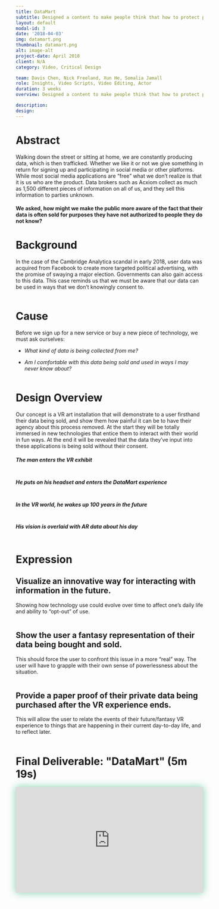 ```yaml
---
title: DataMart
subtitle: Designed a content to make people think that how to protect personal online data as they feel necessary.<br>Utilized Premiere Pro and After Effects to create clips of rich content as prototype to present the design idea.
layout: default
modal-id: 3
date: '2018-04-03'
img: datamart.png
thumbnail: datamart.png
alt: image-alt
project-date: April 2018
client: N/A
category: Video, Critical Design

team: Davis Chen, Nick Freeland, Xun He, Somalia Jamall
role: Insights, Video Scripts, Video Editing, Actor
duration: 3 weeks
overview: Designed a content to make people think that how to protect personal online data as they feel necessary.<br>Utilized Premiere Pro and After Effects to create clips of rich content as prototype to present the design idea.

description: 
design:
---
```

<div class="row bg-light-gray"> <!-- eternal structure: row col-xl-12 modal-body 1 *edit bg color here*-->
<div class="col-xl-12"> <!-- eternal structure: row col-xl-12 modal-body 2-->
<div class="modal-body"> <!-- eternal structure: row col-xl-12 modal-body 3-->
    <!-- post content start-->
    <div class="container">
    <div class="row text-left">
      <div class="col-lg-12">
      <h1 class="service-heading">Abstract</h1>
      <p>Walking down the street or sitting at home, we are constantly producing data, which is then trafficked. Whether we like it or not we give something in return for signing up and participating in social media or other platforms. While most social media applications are “free” what we don’t realize is that it is us who are the product. Data brokers such as Acxiom collect as much as 1,500 different pieces of information on all of us, and they sell this information to parties unknown.</p>
      <h4 class="service-heading">We asked, how might we make the public more aware of the fact that their data is often sold for purposes they have not authorized to people they do not know?</h4>
      </div>
    </div>
    </div> <!-- container -->
    <!-- post content end-->
</div> <!-- eternal structure: row col-xl-12 modal-body 4-->
</div> <!-- eternal structure: row col-xl-12 modal-body 5-->
</div>

<div class="row"> <!-- eternal structure: row col-xl-12 modal-body 1 *edit bg color here*-->
<div class="col-xl-12"> <!-- eternal structure: row col-xl-12 modal-body 2-->
<div class="modal-body"> <!-- eternal structure: row col-xl-12 modal-body 3-->
    <!-- post content start-->
    <div class="container">
    <div class="div-line"></div>
    <div class="row text-left">
        <div class="col-lg-7 col-sm-7 col-xs-7">
          <h1 class="service-heading">Background</h1>
          <p>In the case of the Cambridge Analytica scandal in early 2018, user data was acquired from Facebook to create more targeted political advertising, with the promise of swaying a major election. Governments can also gain access to this data. This case reminds us that we must be aware that our data can be used in ways that we don’t knowingly consent to.</p>
        </div>
        <div class="col-lg-5 col-sm-5 col-xs-5">
          <span >
          <img class="img-responsive center-block" src="img/portfolio/datamart-background.png" alt="">
          </span>
        </div>
    </div>
    <div class="div-line"></div>
    <div class="row text-left">
        <div class="col-lg-7 col-sm-7 col-xs-7">
          <h1 class="service-heading">Cause</h1>
          <p>Before we sign up for a new service or buy a new piece of technology, we must ask ourselves:</p>
          <ul class="text-muted" style="font-style: italic;">
            <li><p>What kind of data is being collected from me?</p></li>
            <li><p>Am I comfortable with this data being sold and used in ways I may never know about?</p></li>
          </ul>
        </div>
        <div class="col-lg-5 col-sm-5 col-xs-5">
          <span >
          <img class="img-responsive center-block" src="img/portfolio/datamart-social.png" alt="">
          </span>
        </div>
    </div>
    </div> <!-- container -->
    <!-- post content end-->
</div> <!-- eternal structure: row col-xl-12 modal-body 4-->
</div> <!-- eternal structure: row col-xl-12 modal-body 5-->
</div>

<div class="row bg-light-gray"> <!-- eternal structure: row col-xl-12 modal-body 1-->
<div class="col-xl-12"> <!-- eternal structure: row col-xl-12 modal-body 2-->
<div class="modal-body"> <!-- eternal structure: row col-xl-12 modal-body 3-->
    <!-- post content start-->
    <div class="container "> 
    <div class="row text-left">
        <div class="col-lg-12">
        <h1 class="service-heading">Design Overview</h1>
        <p>Our concept is a VR art installation that will demonstrate to a user firsthand their data being sold, and show them how painful it can be to have their agency about this process removed. At the start they will be totally immersed in new technologies that entice them to interact with their world in fun ways. At the end it will be revealed that the data they’ve input into these applications is being sold without their consent.</p>
        </div>
        <div class="col-lg-6 col-md-6">
          <span >
          <h5 class="service-heading">The man enters the VR exhibit</h5>
          <img class="img-responsive center-block" src="img/portfolio/data-a/dr1.jpg" alt="">
          </span>
        </div>
        <div class="col-lg-6 col-md-6">
          <span >
          <h5 class="service-heading">He puts on his headset and enters the DataMart experience</h5>
          <img class="img-responsive center-block" src="img/portfolio/data-a/dr2.jpg" alt="">
          </span>
        </div>
        <div class="col-lg-6 col-md-6">
          <span >
          <h5 class="service-heading">In the VR world, he wakes up 100 years in the future</h5>
          <img class="img-responsive center-block" src="img/portfolio/data-a/dr3.jpg" alt="">
          </span>
        </div>
        <div class="col-lg-6 col-md-6">
          <span >
          <h5 class="service-heading">His vision is overlaid with AR data about his day</h5>
          <img class="img-responsive center-block" src="img/portfolio/data-a/dr4.jpg" alt="">
          </span>
        </div>
    </div>
  </div> <!-- container -->
    <!-- post content end-->
</div> <!-- eternal structure: row col-xl-12 modal-body 4-->
</div> <!-- eternal structure: row col-xl-12 modal-body 5-->
</div>

<div class="row "> <!-- eternal structure: row col-xl-12 modal-body 1 *edit bg color here*-->
<div class="col-xl-12"> <!-- eternal structure: row col-xl-12 modal-body 2-->
<div class="modal-body"> <!-- eternal structure: row col-xl-12 modal-body 3-->
    <!-- post content start-->
    <div class="container">
    <div class="div-line"></div>
    <div class="row text-center">
      <h1 class="service-heading">Expression</h1>
    </div>
    <div class="row text-left data-card">
        <div class="col-lg-6 col-md-6">
          <h2 class="service-heading">Visualize an innovative way for interacting with information in the future.</h2>
          <p>Showing how technology use could evolve over time to affect one’s daily life and ability to “opt-out” of use.</p>
        </div>
        <div class="col-lg-6 col-md-6">
          <span >
          <img class="img-responsive center-block" src="img/portfolio/data-a/dr5.jpg" style="margin-bottom: 0px;" alt="">
          </span>
        </div>
    </div>
    <div class="div-line"></div>
    <div class="row text-left data-card">
        <div class="col-lg-6 col-md-6">
          <h2 class="service-heading">Show the user a fantasy representation of their data being bought and sold.</h2>
          <p>This should force the user to confront this issue in a more “real” way. The user will have to grapple with their own sense of powerlessness about the situation.</p>
        </div>
        <div class="col-lg-6 col-md-6">
          <span >
          <img class="img-responsive center-block" src="img/portfolio/data-a/dr6.jpg" style="margin-bottom: 0px;" alt="">
          </span>
        </div>
    </div>
    <div class="div-line"></div>
    <div class="row text-left data-card">
        <div class="col-lg-6 col-md-6">
          <h2 class="service-heading">Provide a paper proof of their private data being purchased after the VR experience ends.</h2>
          <p>This will allow the user to relate the events of their future/fantasy VR experience to things that are happening in their current day-to-day life, and to reflect later.</p>
        </div>
        <div class="col-lg-6 col-md-6">
          <span >
          <img class="img-responsive center-block" src="img/portfolio/data-a/dr7.jpg" style="margin-bottom: 0px;" alt="">
          </span>
        </div>
    </div>
    <div class="div-line"></div>
    </div> <!-- container -->
    <!-- post content end-->
</div> <!-- eternal structure: row col-xl-12 modal-body 4-->
</div> <!-- eternal structure: row col-xl-12 modal-body 5-->
</div>

<div class="row"> <!-- eternal structure: row col-xl-12 modal-body 1-->
<div class="col-xl-12"> <!-- eternal structure: row col-xl-12 modal-body 2-->
<div class="modal-body"> <!-- eternal structure: row col-xl-12 modal-body 3-->
    <!-- post content start-->
    <div class="container">
      <div class="row text-center" >
        <div class="col-lg-12">
          <h1 class="service-heading">Final Deliverable: "DataMart" (5m 19s)</h1>
          <div style="padding-top: 56.25%; position: relative; overflow: hidden; box-shadow: 0px 0px 20px #7dd4a8;"><iframe allowfullscreen="" scrolling="no" style="position: absolute; height: 100%; width: 100%; left: 0px; top: 0px;" src="https://onelineplayer.com/player.html?autoplay=false&loop=false&autopause=false&muted=false&url=https%3A%2F%2Fvimeo.com%2F356513591&poster=&time=true&progressBar=true&playButton=true&overlay=true&muteButton=true&fullscreenButton=true&style=light&logo=false&quality=1080p" frameborder="0"></iframe></div>
        </div>
      </div>
    </div>
    <!-- post content end-->
</div> <!-- eternal structure: row col-xl-12 modal-body 4-->
</div> <!-- eternal structure: row col-xl-12 modal-body 5-->
</div>